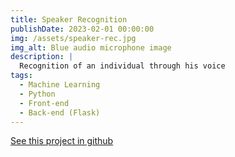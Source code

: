 ```yaml
---
title: Speaker Recognition
publishDate: 2023-02-01 00:00:00
img: /assets/speaker-rec.jpg
img_alt: Blue audio microphone image
description: |
  Recognition of an individual through his voice
tags:
  - Machine Learning
  - Python
  - Front-end
  - Back-end (Flask)
---
```

<a href="https://github.com/Thorwig/Speaker-Recognition-AI">See this project in github</a>
<!-- DONT FORGET TO USE FORMATTING THIS IS MARKDOWN ## Level-two heading -->